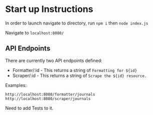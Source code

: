 # Start up Instructions

In order to launch navigate to directory, run `npm i` then `node index.js`

Navigate to `localhost:8080/`

## API Endpoints

There are currently two API endpoints defined:

* Formatter/:id - This returns a string of `Formatting for ${id}`
* Scraper/:id - This returns a string of `Scrape the ${id} resource.`

Examples:

`http://localhost:8080/formatter/journals`
`http://localhost:8080/scraper/journals`

Need to add Tests to it.